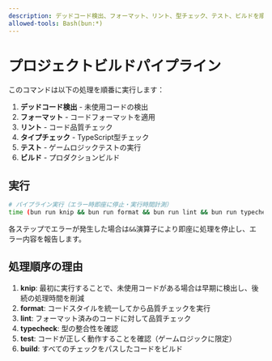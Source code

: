 ```yaml
---
description: デッドコード検出、フォーマット、リント、型チェック、テスト、ビルドを順番に実行
allowed-tools: Bash(bun:*)
---
```


# プロジェクトビルドパイプライン

このコマンドは以下の処理を順番に実行します：

1. **デッドコード検出** - 未使用コードの検出
2. **フォーマット** - コードフォーマットを適用
3. **リント** - コード品質チェック
4. **タイプチェック** - TypeScript型チェック
5. **テスト** - ゲームロジックテストの実行
6. **ビルド** - プロダクションビルド

## 実行

```bash
# パイプライン実行（エラー時即座に停止・実行時間計測）
time (bun run knip && bun run format && bun run lint && bun run typecheck && bun test src/game/ && bun run build)
```

各ステップでエラーが発生した場合は`&&`演算子により即座に処理を停止し、エラー内容を報告します。

## 処理順序の理由

1. **knip**: 最初に実行することで、未使用コードがある場合は早期に検出し、後続の処理時間を削減
2. **format**: コードスタイルを統一してから品質チェックを実行
3. **lint**: フォーマット済みのコードに対して品質チェック
4. **typecheck**: 型の整合性を確認
5. **test**: コードが正しく動作することを確認（ゲームロジックに限定）
6. **build**: すべてのチェックをパスしたコードをビルド
